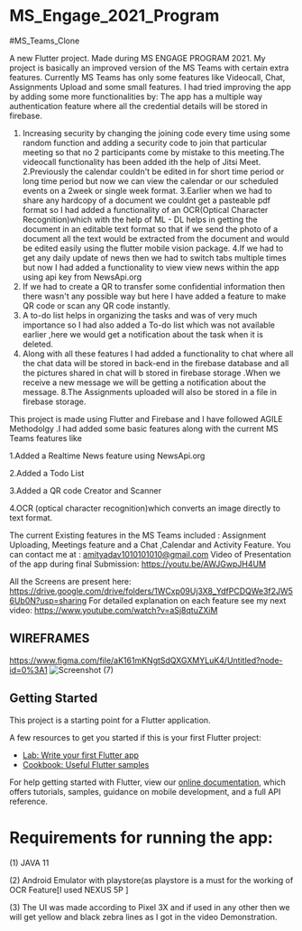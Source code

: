 
# MS_Engage_2021_Program
#MS_Teams_Clone

A new Flutter project.
Made during MS ENGAGE PROGRAM 2021. 
My project is basically an improved version of the MS Teams with certain extra features. Currently MS Teams has only some  features like Videocall, Chat, Assignments Upload and some small features. I had tried improving the app by adding some more functionalities by:
The app has a multiple way authentication feature where all the credential details will be stored in firebase.
1. Increasing security by changing the joining code every time using some random function and adding a security code to join that particular meeting so that no 2 participants come by mistake to this meeting.The videocall functionality has been added ith the help of Jitsi Meet.
2.Previously the calendar couldn't be edited in for short time period or long time period but now we can view the calendar or our scheduled events on a 2week or single week format.
3.Earlier when we had to share any hardcopy of a document we couldnt get a pasteable pdf format so I had added a functionality of an OCR(Optical Character Recognition)which with the help of ML - DL helps in getting the document in an editable text format so that if we send the photo of a document all the text would be extracted from the document and would be edited easily using the flutter mobile vision package.
4.If we had to get any daily update of news then we had to switch tabs multiple times but now I had added a functionality to view view news within the app using api key from NewsApi.org
5. If we had to create a QR to transfer some confidential information then there wasn't any possible way but here I have added a feature to make QR code or scan any QR code instantly.
6. A to-do list helps in organizing the tasks and was of very much importance so I had also added a  To-do list which was not available earlier ,here we would get a notification about the task when it is deleted.
7. Along with all these features I had added a functionality to chat 
where all the chat data will be stored in back-end in the firebase database and all the pictures shared in chat will b stored in firebase storage .When we receive a new message we will be getting a notification about the message. 
8.The Assignments uploaded will also be stored in a file in firebase storage.

This project is made using Flutter and Firebase and I have followed AGILE Methodolgy .I had added some basic features along with the current MS Teams features like 

1.Added a  Realtime News feature using NewsApi.org

2.Added a Todo List

3.Added a QR code Creator and Scanner

4.OCR (optical character recognition)which converts an image directly to text format.

The current Existing features in the MS Teams included :
Assignment Uploading, Meetings feature and a Chat ,Calendar and  Activity Feature.
You can contact me at : amityadav1010101010@gmail.com
Video of Presentation of the app during final Submission:
https://youtu.be/AWJGwpJH4UM

All the Screens are present here:
https://drive.google.com/drive/folders/1WCxp09Uj3X8_YdfPCDQWe3f2JW56Ub0N?usp=sharing
For detailed explanation on each feature see my next video:
https://www.youtube.com/watch?v=aSj8qtuZXiM
## WIREFRAMES
https://www.figma.com/file/aK161mKNgtSdQXGXMYLuK4/Untitled?node-id=0%3A1
![Screenshot (7)](https://user-images.githubusercontent.com/56102543/125437556-d8da7bb9-2a22-4f62-951c-e1ea430de88c.png)
## Getting Started

This project is a starting point for a Flutter application.

A few resources to get you started if this is your first Flutter project:

- [Lab: Write your first Flutter app](https://flutter.dev/docs/get-started/codelab)
- [Cookbook: Useful Flutter samples](https://flutter.dev/docs/cookbook)

For help getting started with Flutter, view our
[online documentation](https://flutter.dev/docs), which offers tutorials,
samples, guidance on mobile development, and a full API reference.
 # Requirements for running the app:
 (1) JAVA 11
 
 (2) Android Emulator with playstore(as playstore is a must for the working of OCR Feature[I used NEXUS 5P ]
 
 (3) The UI was made according to Pixel 3X and if used in any other then we will get yellow and black zebra lines as I got in the video Demonstration. 
 
